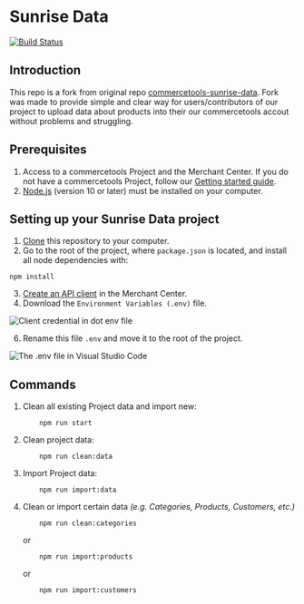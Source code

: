 # Sunrise Data

[![Build Status](https://travis-ci.org/commercetools/commercetools-sunrise-data.svg?branch=master)](https://travis-ci.org/commercetools/commercetools-sunrise-data)

## Introduction

This repo is a fork from original repo [commercetools-sunrise-data](https://github.com/commercetools/commercetools-sunrise-data). Fork was made to provide simple and clear way for users/contributors of our project to upload data about products into their our commercetools accout without problems and struggling. 

## Prerequisites

1. Access to a commercetools Project and the Merchant Center. If you do not have a commercetools Project, follow our [Getting started guide](https://docs.commercetools.com/getting-started/initial-setup).
2. [Node.js](https://nodejs.org/en/download/) (version 10 or later) must be installed on your computer.

## Setting up your Sunrise Data project

1. [Clone](https://help.github.com/articles/cloning-a-repository/) this repository to your computer.
2. Go to the root of the project, where `package.json` is located, and install all node dependencies with:

```
npm install
```

3. [Create an API client](https://docs.commercetools.com/getting-started/create-api-client) in the Merchant Center.
4. Download the `Environment Variables (.env)` file.

![Client credential in dot env file ](img/client-credentails-in-dotenv.png)

6. Rename this file `.env` and move it to the root of the project.

![The .env file in Visual Studio Code](https://user-images.githubusercontent.com/77231096/172971883-372d4fdd-9d50-4711-ab57-36a0c38c6774.png)

## Commands

1. Clean all existing Project data and import new:

    ```
        npm run start
    ```

2. Clean project data:

    ```
        npm run clean:data
    ```

3. Import Project data:

    ```
        npm run import:data
    ```

4. Clean or import certain data *(e.g. Categories, Products, Customers, etc.)*

    ```
        npm run clean:categories
    ```

    or

    ```
        npm run import:products
    ```
    or

    ```
        npm run import:customers
    ```
